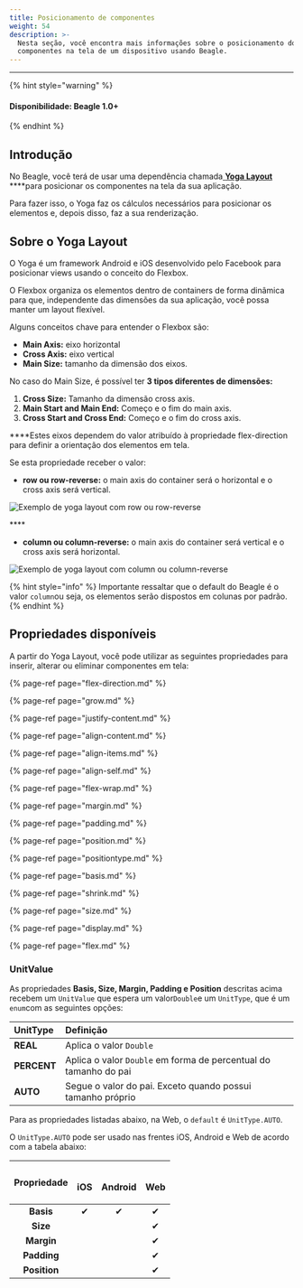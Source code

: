 ```yaml
---
title: Posicionamento de componentes
weight: 54
description: >-
  Nesta seção, você encontra mais informações sobre o posicionamento dos
  componentes na tela de um dispositivo usando Beagle.
---
```


---

{% hint style="warning" %}
#### Disponibilidade: Beagle 1.0+
{% endhint %}

## **Introdução** 

No Beagle, você terá de usar uma dependência chamada[ **Yoga Layout**](https://yogalayout.com/docs/) ****para posicionar os componentes na tela da sua aplicação.

Para fazer isso, o Yoga faz os cálculos necessários para posicionar os elementos e, depois disso, faz a sua renderização.  


## **Sobre o Yoga Layout**

O Yoga é um framework Android e iOS desenvolvido pelo Facebook para posicionar views usando o conceito do Flexbox.

O Flexbox organiza os elementos dentro de containers de forma dinâmica para que, independente das dimensões da sua aplicação, você possa manter um layout flexível.

Alguns conceitos chave para entender o Flexbox são:

* **Main Axis:** eixo horizontal
* **Cross Axis:** eixo vertical
* **Main Size:** tamanho da dimensão dos eixos.

No caso do Main Size, é possível ter **3 tipos diferentes de dimensões:** 

1. **Cross Size:** Tamanho da dimensão cross axis.
2. **Main Start and Main End:** Começo e o fim do main axis.
3. **Cross Start and Cross End:** Começo e o fim do cross axis.

**‌**Estes eixos dependem do valor atribuído à propriedade flex-direction para definir a orientação dos elementos em tela.

Se esta propriedade receber o valor:

* **row ou row-reverse:** o main axis do container será o horizontal e o cross axis será vertical.

![Exemplo de yoga layout com row ou row-reverse](https://lh3.googleusercontent.com/YwCLX11cEtBYnUcVYIDy63Z_aoEA5rfErFyOKSOgxZA092HmcFO7ZwDKgKJ6Tmjr-J3m7aQgSYCn2p0QzSLO_NsibCWc7LCg9Y2xDjVXQ6BWyhIjYpB3tCdbKx-4CnrKG7tSzaqp)

\*\*\*\*

* **column ou column-reverse:** o main axis do container será vertical e o cross axis será horizontal.

![Exemplo de yoga layout com column ou column-reverse](https://lh3.googleusercontent.com/AM1cTOExo5ux4V_2-HE6WItbPdTWHj-6CBwDXxo8mV0vZfw6WoxtWWOUtosLU_UTTAArH_pMm35geJE1HBfYjqT-DBshvLsUcjvCmVoQVdPSGTW8QCx8YJltIgC4Ad9cDKFu1dQ4)

{% hint style="info" %}
Importante ressaltar que o default do Beagle é o valor `column`ou seja, os elementos serão dispostos em colunas por padrão.
{% endhint %}

## Propriedades disponíveis 

A partir do Yoga Layout, você pode utilizar as seguintes propriedades para inserir, alterar ou eliminar componentes em tela: 

{% page-ref page="flex-direction.md" %}

{% page-ref page="grow.md" %}

{% page-ref page="justify-content.md" %}

{% page-ref page="align-content.md" %}

{% page-ref page="align-items.md" %}

{% page-ref page="align-self.md" %}

{% page-ref page="flex-wrap.md" %}

{% page-ref page="margin.md" %}

{% page-ref page="padding.md" %}

{% page-ref page="position.md" %}

{% page-ref page="positiontype.md" %}

{% page-ref page="basis.md" %}

{% page-ref page="shrink.md" %}

{% page-ref page="size.md" %}

{% page-ref page="display.md" %}

{% page-ref page="flex.md" %}

### **UnitValue**

As propriedades **Basis, Size, Margin, Padding e Position** descritas acima recebem  um `UnitValue` que espera um valor`Double`e um `UnitType`, que é um `enum`com as seguintes opções: 

| **UnitType** | Definição |
| :--- | :--- |
| **REAL** | Aplica o valor `Double` |
| **PERCENT** | Aplica o valor `Double`  em forma de percentual do tamanho do pai |
| **AUTO** | Segue o valor do pai. Exceto quando possui tamanho próprio |

Para as propriedades listadas abaixo, na Web, o `default`  é  `UnitType.AUTO`.  

O `UnitType.AUTO` pode ser usado nas frentes iOS, Android e Web de acordo com a tabela abaixo:

<table>
  <thead>
    <tr>
      <th style="text-align:center">Propriedade</th>
      <th style="text-align:center">
        <p>
          <img src="../../.gitbook/assets/image (125).png" alt/>
        </p>
        <p>iOS</p>
      </th>
      <th style="text-align:center">
        <p>
          <img src="../../.gitbook/assets/image (126).png" alt/>
        </p>
        <p>Android</p>
      </th>
      <th style="text-align:center">
        <p>
          <img src="../../.gitbook/assets/image (122).png" alt/>
        </p>
        <p>Web</p>
      </th>
    </tr>
  </thead>
  <tbody>
    <tr>
      <td style="text-align:center"><b>Basis</b>
      </td>
      <td style="text-align:center">&#x2714;</td>
      <td style="text-align:center">&#x2714;</td>
      <td style="text-align:center">&#x2714;</td>
    </tr>
    <tr>
      <td style="text-align:center"><b>Size</b>
      </td>
      <td style="text-align:center"></td>
      <td style="text-align:center"></td>
      <td style="text-align:center">&#x2714;</td>
    </tr>
    <tr>
      <td style="text-align:center"><b>Margin</b>
      </td>
      <td style="text-align:center"></td>
      <td style="text-align:center"></td>
      <td style="text-align:center">&#x2714;</td>
    </tr>
    <tr>
      <td style="text-align:center"><b>Padding</b>
      </td>
      <td style="text-align:center"></td>
      <td style="text-align:center"></td>
      <td style="text-align:center">&#x2714;</td>
    </tr>
    <tr>
      <td style="text-align:center"><b>Position</b>
      </td>
      <td style="text-align:center"></td>
      <td style="text-align:center"></td>
      <td style="text-align:center">&#x2714;</td>
    </tr>
  </tbody>
</table>
